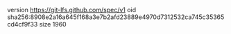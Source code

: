 version https://git-lfs.github.com/spec/v1
oid sha256:8908e2a16a645f168a3e7b2afd23889e4970d7312532ca745c35365cd4cf9f33
size 1960
